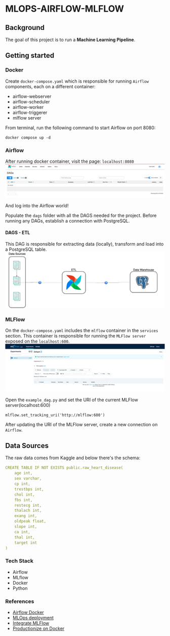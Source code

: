 # MLOPS-AIRFLOW-MLFLOW

## Background
The goal of this project is to run a **Machine Learning Pipeline**.

## Getting started

### Docker
Create `docker-compose.yaml` which is responsible for running `Airflow` components, each on a different container:
* airflow-webserver
* airflow-scheduler
* airflow-worker
* airflow-triggerer
* mlflow server

From terminal, run the following command to start Airflow on port 8080:
```
docker compose up -d
```

### Airflow
After running docker container, visit the page: `localhost:8080`
![img](docs/imgs/airflow_home.png)

And log into the Airflow world!

Populate the `dags` folder with all the DAGS needed for the project.
Before running any DAGs, establish a connection with PostgreSQL.

#### DAGS - ETL

This DAG is responsible for extracting data (locally), transform and load into a PostgreSQL table.
![img](docs/imgs/etl_workflow.drawio.png)


### MLFlow
On the `docker-compose.yaml` includes the `mlflow` container in the `services` section.
This container is responsible for running the `MLFlow server` exposed on the `localhost:600`.
![img](docs/imgs/mlflow_home.png)

Open the `example_dag.py` and set the URI of the current MLFlow server(localhost:600)
```
mlflow.set_tracking_uri('http://mlflow:600')
```

After updating the URI of the MLFlow server, create a new connection on `Airflow`.


## Data Sources
The raw data comes from Kaggle and below there's the schema:
```yaml
CREATE TABLE IF NOT EXISTS public.raw_heart_disease(
    age int,
    sex varchar,
    cp int,
    trestbps int,
    chol int,
    fbs int,
    restecg int,
    thalach int,
    exang int,
    oldpeak float,
    slope int,
    ca int,
    thal int,
    target int
)

```


### Tech Stack
* Airflow
* MLflow
* Docker
* Python


### References
* [Airflow Docker](https://airflow.apache.org/docs/apache-airflow/stable/howto/docker-compose/index.html)
* [MLOps deployment](https://towardsdatascience.com/ml-model-deployment-strategies-72044b3c1410)
* [Integrate MLFlow](https://medium.com/@kaanboke/step-by-step-mlflow-implementations-a9872dd32d9b)
* [Productionize on Docker](https://medium.com/cometheartbeat/create-an-mlops-pipeline-with-github-and-docker-hub-in-minutes-4a1515b6a551)
